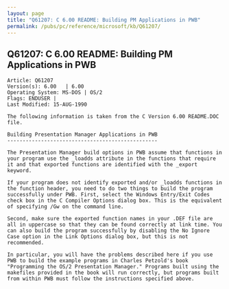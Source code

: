 ```yaml
---
layout: page
title: "Q61207: C 6.00 README: Building PM Applications in PWB"
permalink: /pubs/pc/reference/microsoft/kb/Q61207/
---
```


## Q61207: C 6.00 README: Building PM Applications in PWB

	Article: Q61207
	Version(s): 6.00   | 6.00
	Operating System: MS-DOS | OS/2
	Flags: ENDUSER |
	Last Modified: 15-AUG-1990
	
	The following information is taken from the C Version 6.00 README.DOC
	file.
	
	Building Presentation Manager Applications in PWB
	-------------------------------------------------
	
	The Presentation Manager build options in PWB assume that functions in
	your program use the _loadds attribute in the functions that require
	it and that exported functions are identified with the _export
	keyword.
	
	If your program does not identify exported and/or _loadds functions in
	the function header, you need to do two things to build the program
	successfully under PWB. First, select the Windows Entry/Exit Codes
	check box in the C Compiler Options dialog box. This is the equivalent
	of specifying /Gw on the command line.
	
	Second, make sure the exported function names in your .DEF file are
	all in uppercase so that they can be found correctly at link time. You
	can also build the program successfully by disabling the No Ignore
	Case option in the Link Options dialog box, but this is not
	recommended.
	
	In particular, you will have the problems described here if you use
	PWB to build the example programs in Charles Petzold's book
	"Programming the OS/2 Presentation Manager." Programs built using the
	makefiles provided in the book will run correctly, but programs built
	from within PWB must follow the instructions specified above.
